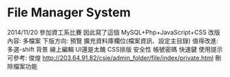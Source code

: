 File Manager System
====
2014/11/20 參加資工系比賽 因此寫了這個
MySQL+Php+JavaScript+CSS
    改版內容:
      多檔案
    下版方向:
        預覽
        擴充資料庫欄位(檔案資訊、設定主目錄)
    值得改進:
      多選-shift
      背景
      線上編輯
      UI還是太醜
      CSS排版
      安全性
      帳號密碼
      快速鍵
      使用提示
    可參考:
      俊煌 http://203.64.91.82/csie/admin_folder/file/index/private.html
刪除檔案功能
